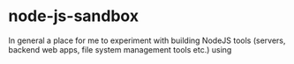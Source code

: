 # node-js-sandbox
In general a place for me to experiment with building NodeJS tools (servers, backend web apps, file system management tools etc.) using 